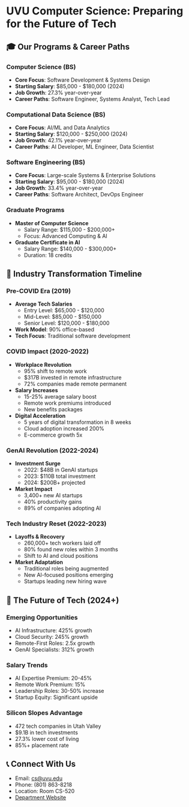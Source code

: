 # UVU Computer Science: Preparing for the Future of Tech

## 🎓 Our Programs & Career Paths

### Computer Science (BS)
- **Core Focus**: Software Development & Systems Design
- **Starting Salary**: $85,000 - $180,000 (2024)
- **Job Growth**: 27.3% year-over-year
- **Career Paths**: Software Engineer, Systems Analyst, Tech Lead

### Computational Data Science (BS)
- **Core Focus**: AI/ML and Data Analytics
- **Starting Salary**: $120,000 - $250,000 (2024)
- **Job Growth**: 42.1% year-over-year
- **Career Paths**: AI Developer, ML Engineer, Data Scientist

### Software Engineering (BS)
- **Core Focus**: Large-scale Systems & Enterprise Solutions
- **Starting Salary**: $95,000 - $180,000 (2024)
- **Job Growth**: 33.4% year-over-year
- **Career Paths**: Software Architect, DevOps Engineer

### Graduate Programs
- **Master of Computer Science**
  - Salary Range: $115,000 - $200,000+
  - Focus: Advanced Computing & AI
- **Graduate Certificate in AI**
  - Salary Range: $140,000 - $300,000+
  - Duration: 18 credits

## 💼 Industry Transformation Timeline

### Pre-COVID Era (2019)
- **Average Tech Salaries**
  - Entry Level: $65,000 - $120,000
  - Mid-Level: $85,000 - $150,000
  - Senior Level: $120,000 - $180,000
- **Work Model**: 90% office-based
- **Tech Focus**: Traditional software development

### COVID Impact (2020-2022)
- **Workplace Revolution**
  - 95% shift to remote work
  - $317B invested in remote infrastructure
  - 72% companies made remote permanent
- **Salary Increases**
  - 15-25% average salary boost
  - Remote work premiums introduced
  - New benefits packages
- **Digital Acceleration**
  - 5 years of digital transformation in 8 weeks
  - Cloud adoption increased 200%
  - E-commerce growth 5x

### GenAI Revolution (2022-2024)
- **Investment Surge**
  - 2022: $48B in GenAI startups
  - 2023: $110B total investment
  - 2024: $200B+ projected
- **Market Impact**
  - 3,400+ new AI startups
  - 40% productivity gains
  - 89% of companies adopting AI

### Tech Industry Reset (2022-2023)
- **Layoffs & Recovery**
  - 260,000+ tech workers laid off
  - 80% found new roles within 3 months
  - Shift to AI and cloud positions
- **Market Adaptation**
  - Traditional roles being augmented
  - New AI-focused positions emerging
  - Startups leading new hiring wave

## 🚀 The Future of Tech (2024+)

### Emerging Opportunities
- AI Infrastructure: 425% growth
- Cloud Security: 245% growth
- Remote-First Roles: 2.5x growth
- GenAI Specialists: 312% growth

### Salary Trends
- AI Expertise Premium: 20-45%
- Remote Work Premium: 15%
- Leadership Roles: 30-50% increase
- Startup Equity: Significant upside

### Silicon Slopes Advantage
- 472 tech companies in Utah Valley
- $9.1B in tech investments
- 27.3% lower cost of living
- 85%+ placement rate

## 📞 Connect With Us
- Email: [cs@uvu.edu](mailto:cs@uvu.edu)
- Phone: (801) 863-8218
- Location: Room CS-520
- [Department Website](https://www.uvu.edu/cs)
